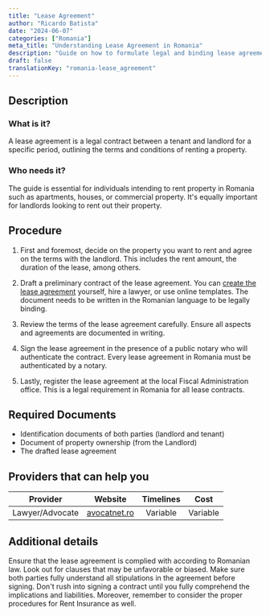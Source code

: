```yaml
---
title: "Lease Agreement"
author: "Ricardo Batista"
date: "2024-06-07"
categories: ["Romania"]
meta_title: "Understanding Lease Agreement in Romania"
description: "Guide on how to formulate legal and binding lease agreement contracts in Romania"
draft: false
translationKey: "romania-lease_agreement"
---
```


## Description
### What is it?
A lease agreement is a legal contract between a tenant and landlord for a specific period, outlining the terms and conditions of renting a property. 

### Who needs it?
The guide is essential for individuals intending to rent property in Romania such as apartments, houses, or commercial property. It's equally important for landlords looking to rent out their property.

## Procedure

1. First and foremost, decide on the property you want to rent and agree on the terms with the landlord. This includes the rent amount, the duration of the lease, among others.

2. Draft a preliminary contract of the lease agreement. You can [create the lease agreement](https://www.avocatnet.ro/articol/42059/Contractul-de-inchiriere-model-si-informatii-esentiale.html) yourself, hire a lawyer, or use online templates. The document needs to be written in the Romanian language to be legally binding.

3. Review the terms of the lease agreement carefully. Ensure all aspects and agreements are documented in writing.

4. Sign the lease agreement in the presence of a public notary who will authenticate the contract. Every lease agreement in Romania must be authenticated by a notary.

5. Lastly, register the lease agreement at the local Fiscal Administration office. This is a legal requirement in Romania for all lease contracts.

## Required Documents

- Identification documents of both parties (landlord and tenant)
- Document of property ownership (from the Landlord)
- The drafted lease agreement 

## Providers that can help you

| Provider        |     Website                  |     Timelines    |       Cost      |
| --------------- | ---------------------------- | :-------------:  | :-------------: |
| Lawyer/Advocate | [avocatnet.ro](https://www.avocatnet.ro/)      |  Variable      |    Variable    |

## Additional details

Ensure that the lease agreement is complied with according to Romanian law. Look out for clauses that may be unfavorable or biased. Make sure both parties fully understand all stipulations in the agreement before signing. Don't rush into signing a contract until you fully comprehend the implications and liabilities.
Moreover, remember to consider the proper procedures for Rent Insurance as well.